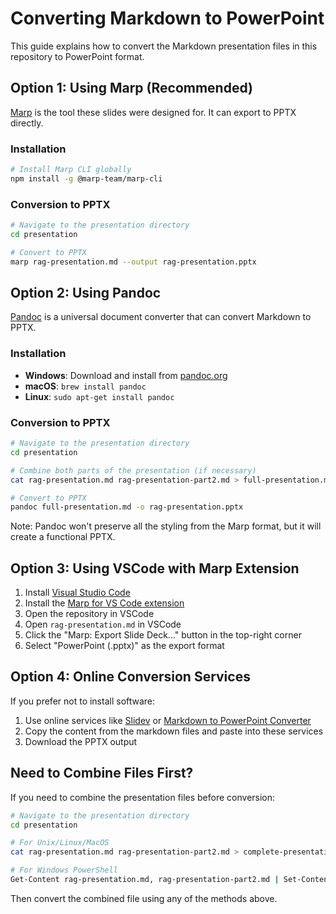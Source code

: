 # Converting Markdown to PowerPoint

This guide explains how to convert the Markdown presentation files in this repository to PowerPoint format.

## Option 1: Using Marp (Recommended)

[Marp](https://marp.app/) is the tool these slides were designed for. It can export to PPTX directly.

### Installation

```bash
# Install Marp CLI globally
npm install -g @marp-team/marp-cli
```

### Conversion to PPTX

```bash
# Navigate to the presentation directory
cd presentation

# Convert to PPTX
marp rag-presentation.md --output rag-presentation.pptx
```

## Option 2: Using Pandoc

[Pandoc](https://pandoc.org/) is a universal document converter that can convert Markdown to PPTX.

### Installation

- **Windows**: Download and install from [pandoc.org](https://pandoc.org/installing.html)
- **macOS**: `brew install pandoc`
- **Linux**: `sudo apt-get install pandoc`

### Conversion to PPTX

```bash
# Navigate to the presentation directory
cd presentation

# Combine both parts of the presentation (if necessary)
cat rag-presentation.md rag-presentation-part2.md > full-presentation.md

# Convert to PPTX
pandoc full-presentation.md -o rag-presentation.pptx
```

Note: Pandoc won't preserve all the styling from the Marp format, but it will create a functional PPTX.

## Option 3: Using VSCode with Marp Extension

1. Install [Visual Studio Code](https://code.visualstudio.com/)
2. Install the [Marp for VS Code extension](https://marketplace.visualstudio.com/items?itemName=marp-team.marp-vscode)
3. Open the repository in VSCode
4. Open `rag-presentation.md` in VSCode
5. Click the "Marp: Export Slide Deck..." button in the top-right corner
6. Select "PowerPoint (.pptx)" as the export format

## Option 4: Online Conversion Services

If you prefer not to install software:

1. Use online services like [Slidev](https://sli.dev/) or [Markdown to PowerPoint Converter](https://products.aspose.app/slides/conversion/markdown-to-powerpoint)
2. Copy the content from the markdown files and paste into these services
3. Download the PPTX output

## Need to Combine Files First?

If you need to combine the presentation files before conversion:

```bash
# Navigate to the presentation directory
cd presentation

# For Unix/Linux/MacOS
cat rag-presentation.md rag-presentation-part2.md > complete-presentation.md

# For Windows PowerShell
Get-Content rag-presentation.md, rag-presentation-part2.md | Set-Content complete-presentation.md
```

Then convert the combined file using any of the methods above.
